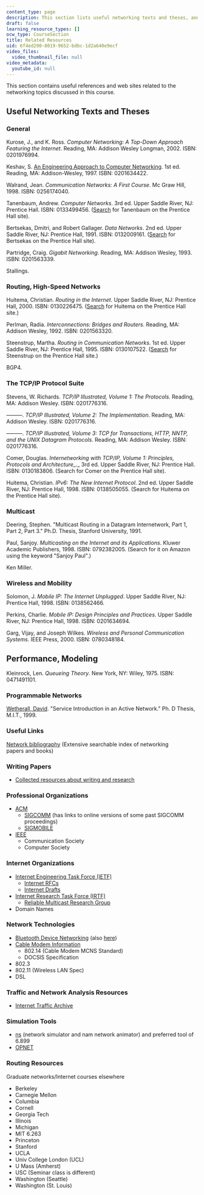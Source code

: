 ```yaml
---
content_type: page
description: This section lists useful networking texts and theses, and useful links.
draft: false
learning_resource_types: []
ocw_type: CourseSection
title: Related Resources
uid: 6f4ed290-8019-9652-bdbc-1d2a640e9ecf
video_files:
  video_thumbnail_file: null
video_metadata:
  youtube_id: null
---
```

This section contains useful references and web sites related to the networking topics discussed in this course.

## Useful Networking Texts and Theses

### General

Kurose, J., and K. Ross. *Computer Networking: A Top-Down Approach Featuring the Internet*. Reading, MA: Addison Wesley Longman, 2002. ISBN: 0201976994. 

Keshav, S. [An Engineering Approach to Computer Networking](http://www.cs.cornell.edu/home/skeshav/book/slides/). 1st ed. Reading, MA: Addison-Wesley, 1997. ISBN: 0201634422.

Walrand, Jean. *Communication Networks: A First Course*. Mc Graw Hill, 1998. ISBN: 0256174040.

Tanenbaum, Andrew. *Computer Networks*. 3rd ed. Upper Saddle River, NJ: Prentice Hall. ISBN: 0133499456. ([Search](http://vig.prenhall.com/search) for Tanenbaum on the Prentice Hall site).

Bertsekas, Dmitri, and Robert Gallager. *Data Networks*. 2nd ed. Upper Saddle River, NJ: Prentice Hall, 1991. ISBN: 0132009161. ([Search](http://vig.prenhall.com/search) for Bertsekas on the Prentice Hall site).

Partridge, Craig. *Gigabit Networking*. Reading, MA: Addison Wesley, 1993. ISBN: 0201563339.

Stallings.

### Routing, High-Speed Networks

Huitema, Christian. *Routing in the Internet*. Upper Saddle River, NJ: Prentice Hall, 2000. ISBN: 0130226475. ([Search](http://vig.prenhall.com/search) for Huitema on the Prentice Hall site.)

Perlman, Radia. *Interconnections: Bridges and Routers*. Reading, MA: Addison Wesley, 1992. ISBN: 0201563320.

Steenstrup, Martha. *Routing in Communication Networks*. 1st ed. Upper Saddle River, NJ: Prentice Hall, 1995. ISBN: 0130107522. ([Search](http://vig.prenhall.com/search) for Steenstrup on the Prentice Hall site.)

BGP4.

### The TCP/IP Protocol Suite

Stevens, W. Richards. *TCP/IP Illustrated, Volume 1: The Protocols*. Reading, MA: Addison Wesley. ISBN: 0201776316.

———. *TCP/IP Illustrated, Volume 2: The Implementation*. Reading, MA: Addison Wesley. ISBN: 0201776316.

———. *TCP/IP Illustrated, Volume 3: TCP for Transactions, HTTP, NNTP, and the UNIX Datagram Protocols*. Reading, MA: Addison Wesley. ISBN: 0201776316.

Comer, Douglas. *Internetworking with TCP/IP, Volume 1: Principles, Protocols and Architecture\_*.\_ 3rd ed. Upper Saddle River, NJ: Prentice Hall. ISBN: 0130183806. (Search for Comer on the Prentice Hall site).

Huitema, Christian. *IPv6: The New Internet Protocol*. 2nd ed. Upper Saddle River, NJ: Prentice Hall, 1998. ISBN: 0138505055. (Search for Huitema on the Prentice Hall site).

### Multicast

Deering, Stephen. "Multicast Routing in a Datagram Internetwork, Part 1, Part 2, Part 3." Ph.D. Thesis, Stanford University, 1991.

Paul, Sanjoy. *Multicasting on the Internet and its Applications*. Kluwer Academic Publishers, 1998. ISBN: 0792382005. (Search for it on Amazon using the keyword "Sanjoy Paul".)

Ken Miller.

### Wireless and Mobility

Solomon, J. *Mobile IP: The Internet Unplugged*. Upper Saddle River, NJ: Prentice Hall, 1998. ISBN: 0138562466.

Perkins, Charlie. *Mobile IP: Design Principles and Practices*. Upper Saddle River, NJ: Prentice Hall, 1998. ISBN: 0201634694.

Garg, Vijay, and Joseph Wilkes. *Wireless and Personal Communication Systems*. IEEE Press, 2000. ISBN: 0780348184.

## Performance, Modeling

Kleinrock, Len. *Queueing Theory*. New York, NY: Wiley, 1975. ISBN: 0471491101.

### Programmable Networks

[Wetherall, David](https://research.com/u/david-wetherall). "Service Introduction in an Active Network." Ph. D Thesis, M.I.T., 1999.

### Useful Links

[Network bibliography](http://www.cs.columbia.edu/~hgs/netbib/) (Extensive searchable index of networking papers and books)

### Writing Papers

- [Collected resources about writing and research](http://www-2.cs.cmu.edu/afs/cs.cmu.edu/user/mleone/web/how-to.html)

### Professional Organizations

- [ACM](http://www.acm.org/)
    - [SIGCOMM](http://www.acm.org/sigcomm/) (has links to online versions of some past SIGCOMM proceedings)
    - [SIGMOBILE](http://www.acm.org/sigmobile/)
- [IEEE](http://www.ieee.org/portal/index.jsp)
    - Communication Society
    - Computer Society

### Internet Organizations

- [Internet Engineering Task Force (IETF)](http://www.ietf.org/)
    - [Internet RFCs](http://www.ietf.org/rfc.html)
    - [Internet Drafts](http://www.ietf.org/ID.html)
- [Internet Research Task Force (IRTF)](http://www.irtf.org/)
    - [Reliable Multicast Research Group](http://irtf.org/concluded/rmrg)
- Domain Names

### Network Technologies

- [Bluetooth Device Networking](http://www.bluetooth.com/) (also [here](https://www.bluetooth.org/))
- [Cable Modem Information](http://www.cablelabs.com/)
    - 802.14 (Cable Modem MCNS Standard)
    - DOCSIS Specification
- 802.3
- 802.11 (Wireless LAN Spec)
- DSL

### Traffic and Network Analysis Resources

- [Internet Traffic Archive](http://ita.ee.lbl.gov/)

### Simulation Tools

- [ns](http://www.isi.edu/nsnam/ns/) (network simulator and nam network animator) and preferred tool of 6.899
- [OPNET](http://www.opnet.com/) 

### Routing Resources

Graduate networks/Internet courses elsewhere

- Berkeley
- Carnegie Mellon
- Columbia
- Cornell
- Georgia Tech
- Illinois
- Michigan
- MIT 6.263
- Princeton
- Stanford
- UCLA
- Univ College London (UCL)
- U Mass (Amherst)
- USC (Seminar class is different)
- Washington (Seattle)
- Washington (St. Louis)